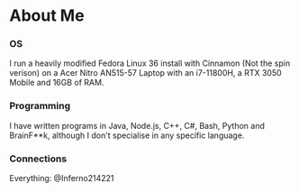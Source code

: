 # About Me
### OS
I run a heavily modified Fedora Linux 36 install with Cinnamon (Not the spin verison) on a Acer Nitro AN515-57 Laptop with an i7-11800H, a RTX 3050 Mobile and 16GB of RAM.
### Programming
I have written programs in Java, Node.js, C++, C#, Bash, Python and BrainF**k, although I don't specialise in any specific language.
### Connections
Everything: @Inferno214221

